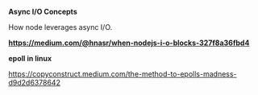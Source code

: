 **Async I/O Concepts**

How node leverages async I/O.

**https://medium.com/@hnasr/when-nodejs-i-o-blocks-327f8a36fbd4**



**epoll in linux**

https://copyconstruct.medium.com/the-method-to-epolls-madness-d9d2d6378642

